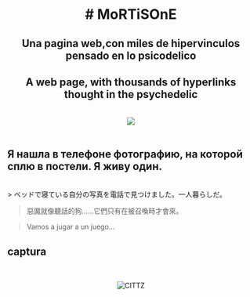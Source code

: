 <b><h1 align="center"># MoRTiSOnE</h1></b>

  <div align="center">
  
  <h2 align="center">Una pagina web,con miles de hipervinculos pensado en lo psicodelico</h2>
  <h2 aling="center">A web page, with thousands of hyperlinks thought in the psychedelic</h2>
  <br>
  <img src="https://i.imgur.com/j1zjpKS.png">
  </div>
  <br>
  
  ## Я нашла в телефоне фотографию, на которой сплю в постели. Я живу один.
  <br>
  > ベッドで寝ている自分の写真を電話で見つけました。一人暮らしだ。
  
  > 惡魔就像聽話的狗……它們只有在被召喚時才會來。
  
  > Vamos a jugar a un juego...
  
  ## captura
 
  <br>
  <p align="center">
<img src="https://imgur.com/WvJSg66.png" title="CITTZ">
</p>
